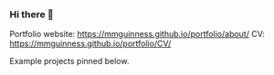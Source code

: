 ### Hi there 👋

Portfolio website: https://mmguinness.github.io/portfolio/about/
CV: https://mmguinness.github.io/portfolio/CV/

Example projects pinned below.
